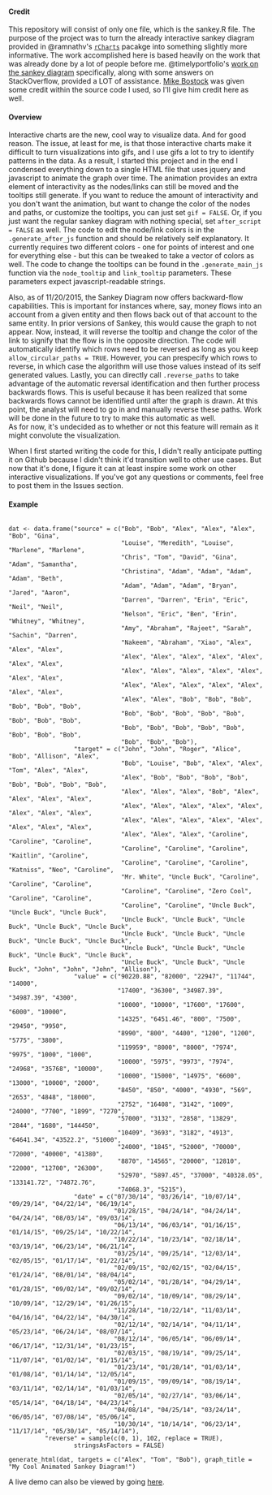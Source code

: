 #### Credit
This repository will consist of only one file, which is the sankey.R file. The purpose of the project was to turn the already interactive sankey diagram provided in @ramnathv's [`rCharts`](https://github.com/ramnathv/rCharts) pacakge into something slightly more informative. The work accomplished here is based heavily on the work that was already done by a lot of people before me. @timelyportfolio's [work on the sankey diagram](https://github.com/timelyportfolio/rCharts_d3_sankey) specifically, along with some answers on StackOverflow, provided a LOT of assistance. [Mike Bostock](http://bost.ocks.org/mike/sankey/) was given some credit within the source code I used, so I'll give him credit here as well. 

#### Overview
Interactive charts are the new, cool way to visualize data. And for good reason. The issue, at least for me, is that those interactive charts make it difficult to turn visualizations into gifs, and I use gifs a lot to try to identify patterns in the data. As a result, I started this project and in the end I condensed everything down to a single HTML file that uses jquery and javascript to animate the graph over time. The animation provides an extra element of interactivity as the nodes/links can still be moved and the tooltips still generate. If you want to reduce the amount of interactivity and you don't want the animation, but want to change the color of the nodes and paths, or customize the tooltips, you can just set `gif = FALSE`. Or, if you just want the regular sankey diagram with nothing special, set `after_script = FALSE` as well. The code to edit the node/link colors is in the `.generate_after_js` function and should be relatively self explanatory. It currently requires two different colors - one for points of interest and one for everything else - but this can be tweaked to take a vector of colors as well. The code to change the tooltips can be found in the `.generate_main_js` function via the `node_tooltip` and `link_tooltip` parameters. These parameters expect javascript-readable strings.

Also, as of 11/20/2015, the Sankey Diagram now offers backward-flow capabilities. This is important for instances where, say, money flows into an account from a given entity and then flows back out of that account to the same entity. In prior versions of Sankey, this would cause the graph to not appear. Now, instead, it will reverse the tooltip and change the color of the link to signify that the flow is in the opposite direction. The code will automatically identify which rows need to be reversed as long as you keep `allow_circular_paths = TRUE`. However, you can prespecify which rows to reverse, in which case the algorithm will use those values instead of its self generated values. Lastly, you can directly call `.reverse_paths` to take advantage of the automatic reversal identification and then further process backwards flows. This is useful because it has been realized that some backwards flows cannot be identified until after the graph is drawn. At this point, the analyst will need to go in and manually reverse these paths. Work will be done in the future to try to make this automatic as well.    
As for now, it's undecided as to whether or not this feature will remain as it might convolute the visualization.

When I first started writing the code for this, I didn't really anticipate putting it on Github because I didn't think it'd transition well to other use cases. But now that it's done, I figure it can at least inspire some work on other interactive visualizations. If you've got any questions or comments, feel free to post them in the Issues section. 

#### Example
``` {r}

dat <- data.frame("source" = c("Bob", "Bob", "Alex", "Alex", "Alex", "Bob", "Gina", 
                               "Louise", "Meredith", "Louise", "Marlene", "Marlene", 
                               "Chris", "Tom", "David", "Gina", "Adam", "Samantha", 
                               "Christina", "Adam", "Adam", "Adam", "Adam", "Beth", 
                               "Adam", "Adam", "Adam", "Bryan", "Jared", "Aaron", 
                               "Darren", "Darren", "Erin", "Eric", "Neil", "Neil", 
                               "Nelson", "Eric", "Ben", "Erin", "Whitney", "Whitney", 
                               "Amy", "Abraham", "Rajeet", "Sarah", "Sachin", "Darren", 
                               "Nakeem", "Abraham", "Xiao", "Alex", "Alex", "Alex", 
                               "Alex", "Alex", "Alex", "Alex", "Alex", "Alex", "Alex", 
                               "Alex", "Alex", "Alex", "Alex", "Alex", "Alex", "Alex", 
                               "Alex", "Alex", "Alex", "Alex", "Alex", "Alex", "Alex", 
                               "Alex", "Alex", "Bob", "Bob", "Bob", "Bob", "Bob", "Bob", 
                               "Bob", "Bob", "Bob", "Bob", "Bob", "Bob", "Bob", "Bob", 
                               "Bob", "Bob", "Bob", "Bob", "Bob", "Bob", "Bob", "Bob", 
                               "Bob", "Bob", "Bob"),
                  "target" = c("John", "John", "Roger", "Alice", "Bob", "Allison", "Alex", 
                               "Bob", "Louise", "Bob", "Alex", "Alex", "Tom", "Alex", "Alex", 
                               "Alex", "Bob", "Bob", "Bob", "Bob", "Bob", "Bob", "Bob", "Bob", 
                               "Alex", "Alex", "Alex", "Bob", "Alex", "Alex", "Alex", "Alex", 
                               "Alex", "Alex", "Alex", "Alex", "Alex", "Alex", "Alex", "Alex", 
                               "Alex", "Alex", "Alex", "Alex", "Alex", "Alex", "Alex", "Alex", 
                               "Alex", "Alex", "Alex", "Caroline", "Caroline", "Caroline", 
                               "Caroline", "Caroline", "Caroline", "Kaitlin", "Caroline", 
                               "Caroline", "Caroline", "Caroline", "Katniss", "Neo", "Caroline", 
                               "Mr. White", "Uncle Buck", "Caroline", "Caroline", "Caroline", 
                               "Caroline", "Caroline", "Zero Cool", "Caroline", "Caroline", 
                               "Caroline", "Caroline", "Uncle Buck", "Uncle Buck", "Uncle Buck", 
                               "Uncle Buck", "Uncle Buck", "Uncle Buck", "Uncle Buck", "Uncle Buck", 
                               "Uncle Buck", "Uncle Buck", "Uncle Buck", "Uncle Buck", "Uncle Buck", 
                               "Uncle Buck", "Uncle Buck", "Uncle Buck", "Uncle Buck", "Uncle Buck", 
                               "Uncle Buck", "Uncle Buck", "Uncle Buck", "John", "John", "John", "Allison"),
                  "value" = c("90220.88", "82000", "22947", "11744", "14000", 
                              "17400", "36300", "34987.39", "34987.39", "4300", 
                              "10000", "10000", "17600", "17600", "6000", "10000", 
                              "14325", "6451.46", "800", "7500", "29450", "9950", 
                              "8990", "800", "4400", "1200", "1200", "5775", "3800", 
                              "119959", "8000", "8000", "7974", "9975", "1000", "1000", 
                              "10000", "5975", "9973", "7974", "24968", "35768", "10000", 
                              "10000", "15000", "14975", "6600", "13000", "10000", "2000", 
                              "8450", "850", "4000", "4930", "569", "2653", "4848", "18000", 
                              "2752", "16408", "3142", "1009", "24000", "7700", "1899", "7270", 
                              "57000", "3132", "2858", "13829", "2844", "1680", "144450", 
                              "10409", "3693", "3182", "4913", "64641.34", "43522.2", "51000", 
                              "24000", "1845", "52000", "70000", "72000", "40000", "41380", 
                              "8870", "14565", "20000", "12810", "22000", "12700", "26300", 
                              "52970", "5897.45", "37000", "40328.05", "133141.72", "74872.76", 
                              "74068.3", "5215"),
                  "date" = c("07/30/14", "03/26/14", "10/07/14", "09/29/14", "04/22/14", "06/19/14", 
                             "01/28/15", "04/24/14", "04/24/14", "04/24/14", "08/03/14", "09/03/14", 
                             "06/13/14", "06/03/14", "01/16/15", "01/14/15", "09/25/14", "10/22/14", 
                             "10/22/14", "10/23/14", "02/18/14", "03/19/14", "06/23/14", "06/21/14", 
                             "03/25/14", "09/25/14", "12/03/14", "02/05/15", "01/17/14", "01/22/14", 
                             "02/09/15", "02/02/15", "02/04/15", "01/24/14", "08/01/14", "08/04/14", 
                             "05/02/14", "01/28/14", "04/29/14", "01/28/15", "09/02/14", "09/02/14", 
                             "09/02/14", "10/09/14", "08/29/14", "10/09/14", "12/29/14", "01/26/15", 
                             "11/28/14", "10/22/14", "11/03/14", "04/16/14", "04/22/14", "04/30/14", 
                             "02/12/14", "02/14/14", "04/11/14", "05/23/14", "06/24/14", "08/07/14", 
                             "08/12/14", "06/05/14", "06/09/14", "06/17/14", "12/31/14", "01/23/15", 
                             "02/03/15", "08/19/14", "09/25/14", "11/07/14", "01/02/14", "01/15/14", 
                             "01/23/14", "01/28/14", "01/03/14", "01/08/14", "01/14/14", "12/05/14", 
                             "01/09/15", "09/09/14", "08/19/14", "03/11/14", "02/14/14", "01/03/14", 
                             "02/05/14", "02/27/14", "03/06/14", "05/14/14", "04/18/14", "04/23/14", 
                             "04/08/14", "04/25/14", "03/24/14", "06/05/14", "07/08/14", "05/06/14", 
                             "10/30/14", "10/14/14", "06/23/14", "11/17/14", "05/30/14", "05/14/14"),
		  "reverse" = sample(c(0, 1), 102, replace = TRUE),
                  stringsAsFactors = FALSE)

generate_html(dat, targets = c("Alex", "Tom", "Bob"), graph_title = "My Cool Animated Sankey Diagram!")
```

A live demo can also be viewed by going [here](http://45.55.233.87/shiny/sankey/).
